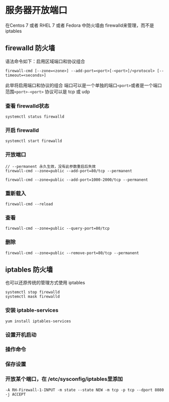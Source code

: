 # 服务器开放端口

在Centos 7 或者 RHEL 7 或者 Fedora 中防火墙由 firewalld来管理，而不是iptables


## firewalld 防火墙
语法命令如下：启用区域端口和协议组合

```
firewall-cmd [--zone=<zone>] --add-port=<port>[-<port>]/<protocol> [--timeout=<seconds>]
```
此举将启用端口和协议的组合
端口可以是一个单独的端口`<port>`或者是一个端口范围`<port>-<port>`
协议可以是 tcp 或 udp

### 查看 firewalld状态
`systemctl status firewalld`

### 开启 firewalld
`systemctl start firewalld`

### 开放端口
```
// --permanent 永久生效，没有此参数重启后失效
firewall-cmd --zone=public --add-port=80/tcp --permanent

firewall-cmd --zone=public --add-port=1000-2000/tcp --permanent

```

### 重新载入
`firewall-cmd --reload`

### 查看
`firewall-cmd --zone=public --query-port=80/tcp`

### 删除
`firewall-cmd --zone=public --remove-port=80/tcp --permanent`


## iptables 防火墙

也可以还原传统的管理方式使用 iptables
```
systemctl stop firewalld
systemctl mask firewalld
```

### 安装 iptable-services
`yum install iptables-services`

### 设置开机启动

### 操作命令

### 保存设置

### 开放某个端口，在 /etc/sysconfig/iptables里添加
`-A RH-Firewall-1-INPUT -m state --state NEW -m tcp -p tcp --dport 8080 -j ACCEPT`
